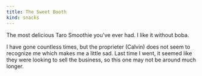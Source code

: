 ```yaml
---
title: The Sweet Booth
kind: snacks
---
```

The most delicious Taro Smoothie you've ever had. I like it without boba.

I have gone countless times, but the proprieter (Calvin) does not seem to recognize me which makes me a little sad. Last time I went, it seemed like they were looking to sell the business, so this one may not be around much longer.
